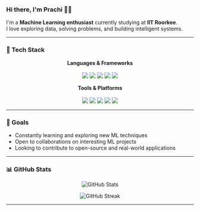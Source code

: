 ### Hi there, I'm Prachi 👋🏾

 I'm a **Machine Learning enthusiast** currently studying at **IIT Roorkee**.  
 I love exploring data, solving problems, and building intelligent systems.

---

### 🧠 Tech Stack

<p align="center">
  <b>Languages & Frameworks</b><br><br>
  <img src="https://img.shields.io/badge/Python-3776AB?style=flat-square&logo=python&logoColor=white" />
  <img src="https://img.shields.io/badge/C++-00599C?style=flat-square&logo=c%2B%2B&logoColor=white" />
  <img src="https://img.shields.io/badge/Scikit--Learn-F7931E?style=flat-square&logo=scikit-learn&logoColor=white" />
  <img src="https://img.shields.io/badge/Pandas-150458?style=flat-square&logo=pandas&logoColor=white" />
  <img src="https://img.shields.io/badge/NumPy-013243?style=flat-square&logo=numpy&logoColor=white" />
</p>

<p align="center">
  <b>Tools & Platforms</b><br><br>
<!--   <img src="https://img.shields.io/badge/Docker-2496ED?style=flat-square&logo=docker&logoColor=white" /> -->
  <img src="https://img.shields.io/badge/Git-F05032?style=flat-square&logo=git&logoColor=white" />
<!--   <img src="https://img.shields.io/badge/Linux-FCC624?style=flat-square&logo=linux&logoColor=black" /> -->
  <img src="https://img.shields.io/badge/VSCode-007ACC?style=flat-square&logo=visual-studio-code&logoColor=white" />
  <img src="https://img.shields.io/badge/Jupyter-F37626?style=flat-square&logo=jupyter&logoColor=white" />
  <img src="https://img.shields.io/badge/Kaggle-20BEFF?style=flat-square&logo=kaggle&logoColor=white" />
  <img src="https://img.shields.io/badge/LaTeX-008080?style=flat-square&logo=latex&logoColor=white" />
<!--   <img src="https://img.shields.io/badge/Colab-F9AB00?style=flat-square&logo=googlecolab&logoColor=black" /> -->
</p>


---

### 📌 Goals

-  Constantly learning and exploring new ML techniques
-  Open to collaborations on interesting ML projects
-  Looking to contribute to open-source and real-world applications

---

### 📊 GitHub Stats

<p align="center">
  <img src="https://github-readme-stats.vercel.app/api?username=EspressoPatron&show_icons=true&theme=merko&hide_border=true&count_private=true" alt="GitHub Stats" />
</p>

<p align="center">
  <img src="https://github-readme-streak-stats.herokuapp.com?user=Prachi&theme=merko&hide_border=true" alt="GitHub Streak" />
</p>

<!-- <p align="center">
  <img src="https://github-profile-trophy.vercel.app/?username=Prachi&theme=onestar&no-frame=true&margin-w=10" alt="Trophies" />
</p>
-->
---
